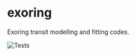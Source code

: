 # exoring
Exoring transit modelling and fitting codes.

![Tests](https://github.com/leigh2/exoring/actions/workflows/tests.yml/badge.svg)